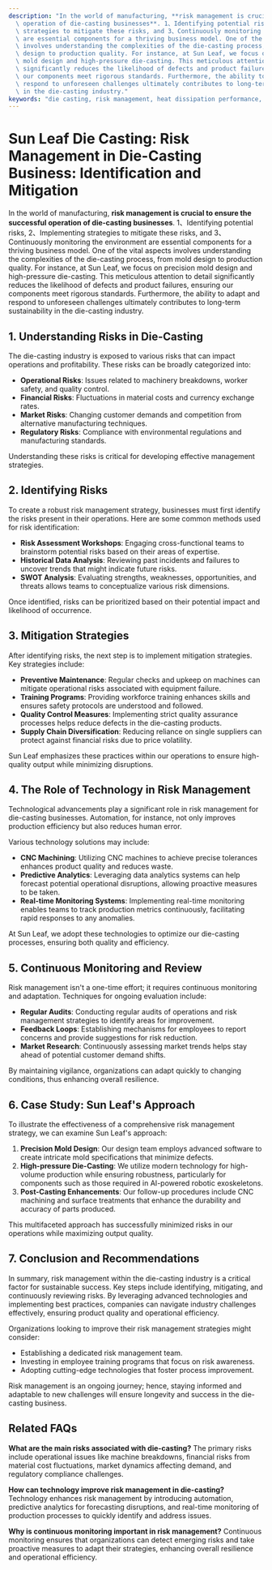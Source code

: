 ```yaml
---
description: "In the world of manufacturing, **risk management is crucial to ensure the successful\
  \ operation of die-casting businesses**. 1、Identifying potential risks, 2、Implementing\
  \ strategies to mitigate these risks, and 3、Continuously monitoring the environment\
  \ are essential components for a thriving business model. One of the vital aspects\
  \ involves understanding the complexities of the die-casting process, from mold\
  \ design to production quality. For instance, at Sun Leaf, we focus on precision\
  \ mold design and high-pressure die-casting. This meticulous attention to detail\
  \ significantly reduces the likelihood of defects and product failures, ensuring\
  \ our components meet rigorous standards. Furthermore, the ability to adapt and\
  \ respond to unforeseen challenges ultimately contributes to long-term sustainability\
  \ in the die-casting industry."
keywords: "die casting, risk management, heat dissipation performance, heat sink"
---
```

# Sun Leaf Die Casting: Risk Management in Die-Casting Business: Identification and Mitigation

In the world of manufacturing, **risk management is crucial to ensure the successful operation of die-casting businesses**. 1、Identifying potential risks, 2、Implementing strategies to mitigate these risks, and 3、Continuously monitoring the environment are essential components for a thriving business model. One of the vital aspects involves understanding the complexities of the die-casting process, from mold design to production quality. For instance, at Sun Leaf, we focus on precision mold design and high-pressure die-casting. This meticulous attention to detail significantly reduces the likelihood of defects and product failures, ensuring our components meet rigorous standards. Furthermore, the ability to adapt and respond to unforeseen challenges ultimately contributes to long-term sustainability in the die-casting industry.

## **1. Understanding Risks in Die-Casting**

The die-casting industry is exposed to various risks that can impact operations and profitability. These risks can be broadly categorized into:

- **Operational Risks**: Issues related to machinery breakdowns, worker safety, and quality control.
- **Financial Risks**: Fluctuations in material costs and currency exchange rates.
- **Market Risks**: Changing customer demands and competition from alternative manufacturing techniques.
- **Regulatory Risks**: Compliance with environmental regulations and manufacturing standards.

Understanding these risks is critical for developing effective management strategies. 

## **2. Identifying Risks**

To create a robust risk management strategy, businesses must first identify the risks present in their operations. Here are some common methods used for risk identification:

- **Risk Assessment Workshops**: Engaging cross-functional teams to brainstorm potential risks based on their areas of expertise.
- **Historical Data Analysis**: Reviewing past incidents and failures to uncover trends that might indicate future risks.
- **SWOT Analysis**: Evaluating strengths, weaknesses, opportunities, and threats allows teams to conceptualize various risk dimensions.

Once identified, risks can be prioritized based on their potential impact and likelihood of occurrence.

## **3. Mitigation Strategies**

After identifying risks, the next step is to implement mitigation strategies. Key strategies include:

- **Preventive Maintenance**: Regular checks and upkeep on machines can mitigate operational risks associated with equipment failure.
- **Training Programs**: Providing workforce training enhances skills and ensures safety protocols are understood and followed.
- **Quality Control Measures**: Implementing strict quality assurance processes helps reduce defects in the die-casting products.
- **Supply Chain Diversification**: Reducing reliance on single suppliers can protect against financial risks due to price volatility.

Sun Leaf emphasizes these practices within our operations to ensure high-quality output while minimizing disruptions.

## **4. The Role of Technology in Risk Management**

Technological advancements play a significant role in risk management for die-casting businesses. Automation, for instance, not only improves production efficiency but also reduces human error. 

Various technology solutions may include:

- **CNC Machining**: Utilizing CNC machines to achieve precise tolerances enhances product quality and reduces waste.
- **Predictive Analytics**: Leveraging data analytics systems can help forecast potential operational disruptions, allowing proactive measures to be taken.
- **Real-time Monitoring Systems**: Implementing real-time monitoring enables teams to track production metrics continuously, facilitating rapid responses to any anomalies.

At Sun Leaf, we adopt these technologies to optimize our die-casting processes, ensuring both quality and efficiency.

## **5. Continuous Monitoring and Review**

Risk management isn't a one-time effort; it requires continuous monitoring and adaptation. Techniques for ongoing evaluation include:

- **Regular Audits**: Conducting regular audits of operations and risk management strategies to identify areas for improvement.
- **Feedback Loops**: Establishing mechanisms for employees to report concerns and provide suggestions for risk reduction.
- **Market Research**: Continuously assessing market trends helps stay ahead of potential customer demand shifts.

By maintaining vigilance, organizations can adapt quickly to changing conditions, thus enhancing overall resilience.

## **6. Case Study: Sun Leaf's Approach**

To illustrate the effectiveness of a comprehensive risk management strategy, we can examine Sun Leaf's approach:

1. **Precision Mold Design**: Our design team employs advanced software to create intricate mold specifications that minimize defects.
2. **High-pressure Die-Casting**: We utilize modern technology for high-volume production while ensuring robustness, particularly for components such as those required in AI-powered robotic exoskeletons.
3. **Post-Casting Enhancements**: Our follow-up procedures include CNC machining and surface treatments that enhance the durability and accuracy of parts produced.

This multifaceted approach has successfully minimized risks in our operations while maximizing output quality.

## **7. Conclusion and Recommendations**

In summary, risk management within the die-casting industry is a critical factor for sustainable success. Key steps include identifying, mitigating, and continuously reviewing risks. By leveraging advanced technologies and implementing best practices, companies can navigate industry challenges effectively, ensuring product quality and operational efficiency.

Organizations looking to improve their risk management strategies might consider:

- Establishing a dedicated risk management team.
- Investing in employee training programs that focus on risk awareness.
- Adopting cutting-edge technologies that foster process improvement.

Risk management is an ongoing journey; hence, staying informed and adaptable to new challenges will ensure longevity and success in the die-casting business.

## Related FAQs

**What are the main risks associated with die-casting?**
The primary risks include operational issues like machine breakdowns, financial risks from material cost fluctuations, market dynamics affecting demand, and regulatory compliance challenges.

**How can technology improve risk management in die-casting?**
Technology enhances risk management by introducing automation, predictive analytics for forecasting disruptions, and real-time monitoring of production processes to quickly identify and address issues.

**Why is continuous monitoring important in risk management?**
Continuous monitoring ensures that organizations can detect emerging risks and take proactive measures to adapt their strategies, enhancing overall resilience and operational efficiency.
